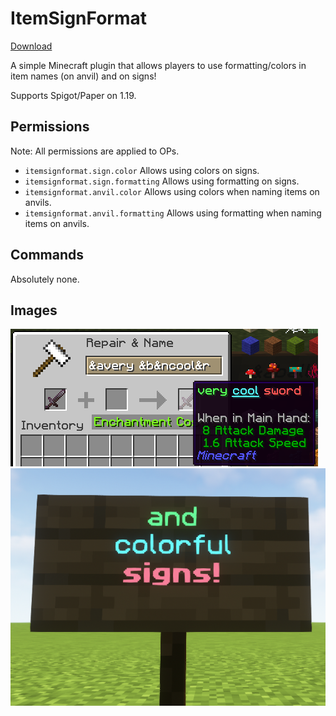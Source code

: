 # ItemSignFormat

[Download](https://github.com/sexnine/ItemSignFormat/releases/download/1.0/ItemSignFormat-1.0.jar)

A simple Minecraft plugin that allows players to use formatting/colors in item names (on anvil) and on signs!

Supports Spigot/Paper on 1.19.

## Permissions

Note: All permissions are applied to OPs.

- `itemsignformat.sign.color` Allows using colors on signs.
- `itemsignformat.sign.formatting` Allows using formatting on signs.
- `itemsignformat.anvil.color` Allows using colors when naming items on anvils.
- `itemsignformat.anvil.formatting` Allows using formatting when naming items on anvils.

## Commands

Absolutely none.

## Images
![](showcase/anvil-showcase.png)
![](showcase/showcase-signs.png)